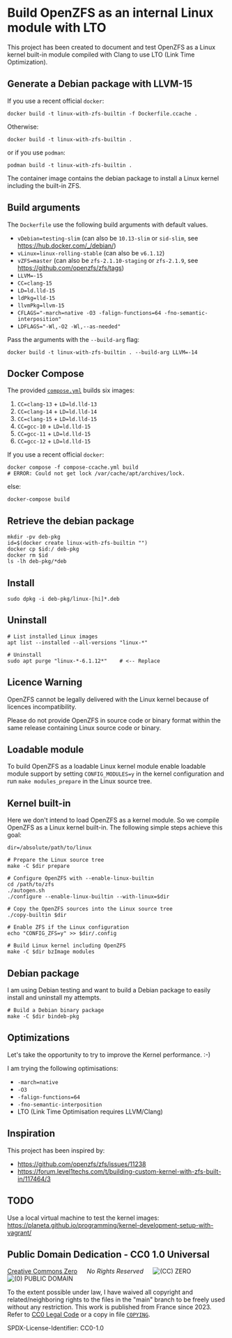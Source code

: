 # Build OpenZFS as an internal Linux module with LTO

This project has been created to document and test
OpenZFS as a Linux kernel built-in module
compiled with Clang to use LTO (Link Time Optimization).

## Generate a Debian package with LLVM-15

If you use a recent official `docker`:

    docker build -t linux-with-zfs-builtin -f Dockerfile.ccache .

Otherwise:

    docker build -t linux-with-zfs-builtin .

or if you use `podman`:

    podman build -t linux-with-zfs-builtin .

The container image contains the debian package
to install a Linux kernel including the built-in ZFS.

## Build arguments

The `Dockerfile` use the following build arguments with default values.

* `vDebian=testing-slim` (can also be `10.13-slim` or `sid-slim`, see <https://hub.docker.com/_/debian/>)
* `vLinux=linux-rolling-stable` (can also be `v6.1.12`)
* `vZFS=master` (can also be `zfs-2.1.10-staging` or `zfs-2.1.9`, see <https://github.com/openzfs/zfs/tags>)
* `LLVM=-15`
* `CC=clang-15`
* `LD=ld.lld-15`
* `ldPkg=lld-15`
* `llvmPkg=llvm-15`
* `CFLAGS="-march=native -O3 -falign-functions=64 -fno-semantic-interposition"`
* `LDFLAGS="-Wl,-O2 -Wl,--as-needed"`

Pass the arguments with the `--build-arg` flag:

    docker build -t linux-with-zfs-builtin . --build-arg LLVM=-14

## Docker Compose

The provided [`compose.yml`](compose.yml) builds six images:

1. `CC=clang-13` + `LD=ld.lld-13`
1. `CC=clang-14` + `LD=ld.lld-14`
1. `CC=clang-15` + `LD=ld.lld-15`
1. `CC=gcc-10` + `LD=ld.lld-15`
1. `CC=gcc-11` + `LD=ld.lld-15`
1. `CC=gcc-12` + `LD=ld.lld-15`

If you use a recent official `docker`:

    docker compose -f compose-ccache.yml build
    # ERROR: Could not get lock /var/cache/apt/archives/lock.

else:

    docker-compose build

## Retrieve the debian package

    mkdir -pv deb-pkg
    id=$(docker create linux-with-zfs-builtin "")
    docker cp $id:/ deb-pkg
    docker rm $id
    ls -lh deb-pkg/*deb

## Install

    sudo dpkg -i deb-pkg/linux-[hi]*.deb

## Uninstall

    # List installed Linux images
    apt list --installed --all-versions "linux-*"

    # Uninstall
    sudo apt purge "linux-*-6.1.12*"    # <-- Replace 

## Licence Warning

OpenZFS cannot be legally delivered with the Linux kernel
because of licences incompatibility.

Please do not provide OpenZFS in source code or binary format
within the same release containing Linux source code or binary.

## Loadable module

To build OpenZFS as a loadable Linux kernel module
enable loadable module support by setting
`CONFIG_MODULES=y` in the kernel configuration and run
`make modules_prepare` in the Linux source tree.

## Kernel built-in

Here we don't intend to load OpenZFS as a kernel module.
So we compile OpenZFS as a Linux kernel built-in.
The following simple steps achieve this goal:

    dir=/absolute/path/to/linux

    # Prepare the Linux source tree
    make -C $dir prepare
    
    # Configure OpenZFS with --enable-linux-builtin
    cd /path/to/zfs
    ./autogen.sh
    ./configure --enable-linux-builtin --with-linux=$dir

    # Copy the OpenZFS sources into the Linux source tree
    ./copy-builtin $dir

    # Enable ZFS if the Linux configuration 
    echo "CONFIG_ZFS=y" >> $dir/.config

    # Build Linux kernel including OpenZFS
    make -C $dir bzImage modules

## Debian package

I am using Debian testing
and want to build a Debian package
to easily install and uninstall my attempts.

    # Build a Debian binary package
    make -C $dir bindeb-pkg

## Optimizations

Let's take the opportunity to
try to improve the Kernel performance. :-)

I am trying the following optimisations:

* `-march=native`
* `-O3`
* `-falign-functions=64`
* `-fno-semantic-interposition`
* LTO (Link Time Optimisation requires LLVM/Clang)

## Inspiration

This project has been inspired by:

* <https://github.com/openzfs/zfs/issues/11238>
* <https://forum.level1techs.com/t/building-custom-kernel-with-zfs-built-in/117464/3>

## TODO

Use a local virtual machine to test the kernel images:
<https://planeta.github.io/programming/kernel-development-setup-with-vagrant/>

## Public Domain Dedication - CC0 1.0 Universal

[Creative Commons Zero] &emsp; *No Rights Reserved* &emsp; ![(CC) ZERO] &nbsp; ![(0) PUBLIC DOMAIN]

To the extent possible under law, I have waived all copyright
and related/neighboring rights to the files in the "main" branch
to be freely used without any restriction.
This work is published from France since 2023.
Refer to [CC0 Legal Code] or a copy in file [`COPYING`](./COPYING).

SPDX-License-Identifier: CC0-1.0

[Creative Commons Zero]: https://creativecommons.org/publicdomain/zero/1.0/deed "CC0 summary for non-lawyers"
[(CC) ZERO]:             https://licensebuttons.net/l/zero/1.0/80x15.png "Logo Creative Commons Zero (CC0) 1.0"
[(0) PUBLIC DOMAIN]:     https://licensebuttons.net/p/zero/1.0/80x15.png "Logo CC0 1.0 Public Domain"
[CC0 Legal Code]:        https://creativecommons.org/publicdomain/zero/1.0/legalcode "CC0 full legal text for lawyers"

